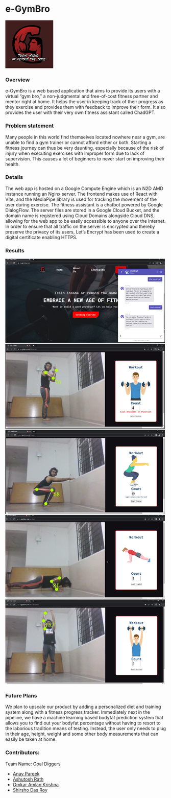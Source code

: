 # e-GymBro

<img src="src/components/Navbar/Draft2.png" width="150" alt="logo">

### Overview

e-GymBro is a web based application that aims to provide its users with a virtual “gym bro,” a non-judgmental and free-of-cost fitness partner and mentor right at home. It helps the user in keeping track of their progress as they exercise and provides them with feedback to improve their form. It also provides the user with their very own fitness assistant called ChadGPT.

### Problem statement

Many people in this world find themselves located nowhere near a gym, are unable to find a gym trainer or cannot afford either or both. Starting a fitness journey can thus be very daunting, especially because of the risk of injury when executing exercises with improper form due to lack of supervision. This causes a lot of beginners to never start on improving their health.

### Details

The web app is hosted on a Google Compute Engine which is an N2D AMD instance running an Nginx server. The frontend makes use of React with Vite, and the MediaPipe library is used for tracking the movement of the user during exercise. The fitness assistant is a chatbot powered by Google DialogFlow. The server files are stored in a Google Cloud Bucket, and the domain name is registered using Cloud Domains alongside Cloud DNS, allowing for the web app to be easily accessible to anyone over the internet. In order to ensure that all traffic on the server is encrypted and thereby preserve the privacy of its users, Let’s Encrypt has been used to create a digital certificate enabling HTTPS.

### Results

<img src="results/SS1.png" width="500" alt="chadgpt">
<img src="results/SS2.png" width="500" alt="bicel curls">
<img src="results/SS3.png" width="500" alt="squats">
<img src="results/SS4.png" width="500" alt="pushups">
<img src="results/SS5.png" width="500" alt="shoulder press">

### Future Plans

We plan to upscale our product by adding a personalized diet and training system along with a fitness progress tracker. Immediately next in the pipeline, we have a machine learning based bodyfat prediction system that allows you to find out your bodyfat percentage without having to resort to the laborious tradition means of testing. Instead, the user only needs to plug in their age, height, weight and some other body measurements that can easily be taken at home.

### Contributors:

Team Name: Goal Diggers

- [Anay Pareek](https://github.com/anay-p)
- [Ashutosh Rath](https://github.com/Lucif3r-in)
- [Omkar Amlan Krishna](https://github.com/OmkarAmlan)
- [Shirsho Das Roy](https://github.com/shirsho-roy)
